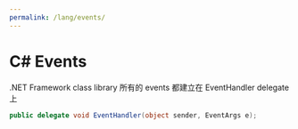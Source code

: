 ```yaml
---
permalink: /lang/events/
---
```


# C# Events

.NET Framework class library 所有的 events 都建立在 EventHandler delegate 上

```cs
public delegate void EventHandler(object sender, EventArgs e);
```
